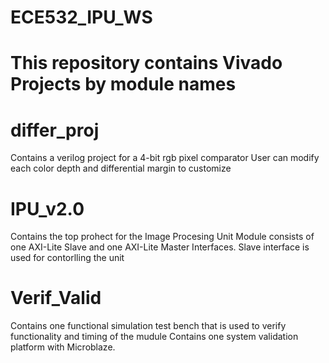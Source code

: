 # ECE532_IPU_WS

# This repository contains Vivado Projects by module names

# differ_proj
Contains a verilog project for a 4-bit rgb pixel comparator
User can modify each color depth and differential margin to customize

# IPU_v2.0
Contains the top prohect for the Image Procesing Unit
Module consists of one AXI-Lite Slave and one AXI-Lite Master Interfaces.
Slave interface is used for contorlling the unit

# Verif_Valid
Contains one functional simulation test bench that is used to verify functionality and timing of the mudule
Contains one system validation platform with Microblaze.